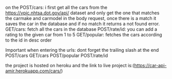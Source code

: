 on the POST/cars: i first get all the cars from the  https://vpic.nhtsa.dot.gov/api/ dataset and only get the one that matches the carmake and carmodel in the body request, once there is a match it saves the car in the database and if no match it returns a not found error.
GET/cars: fetch all the cars in the database
POST/rate/id: you can add a rating to the given car from 1 to 5
GET/popular: fetches the cars according to the id in desc order

Important when entering the urls: dont forget the trailing slash at the end
POST/cars
GET/cars
POST/popular
POST/rate/id

the project is hosted on heroku and the link to live project is:(https://car-api-amir.herokuapp.com/cars/) 

